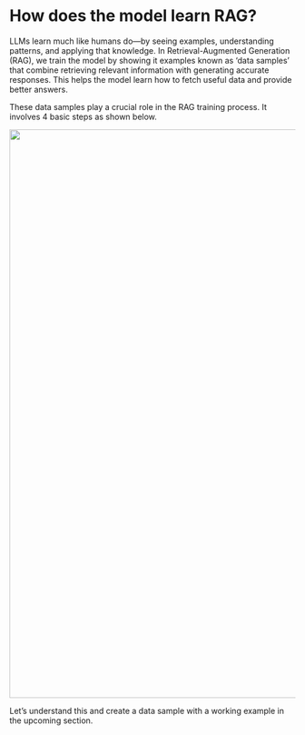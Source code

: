 # How does the model learn RAG?

LLMs learn much like humans do—by seeing examples, understanding patterns, and applying that knowledge. In Retrieval-Augmented Generation (RAG), we train the model by showing it examples known as ‘data samples’ that combine retrieving relevant information with generating accurate responses. This helps the model learn how to fetch useful data and provide better answers.

These data samples play a crucial role in the RAG training process. It involves 4 basic steps as shown below.

<img height="1000" width="1000" src="${PRIVATE_IMAGE_RAG_1}" />

Let’s understand this and create a data sample with a working example in the upcoming section.